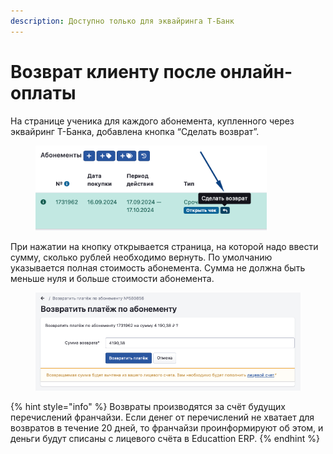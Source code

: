 ```yaml
---
description: Доступно только для эквайринга Т-Банк
---
```


# Возврат клиенту после онлайн-оплаты

На странице ученика для каждого абонемента, купленного через эквайринг Т-Банка, добавлена кнопка “Сделать возврат”.&#x20;

<figure><img src="../.gitbook/assets/image (1) (1).png" alt="" width="370"><figcaption></figcaption></figure>

При нажатии на кнопку открывается страница, на которой надо ввести сумму, сколько рублей необходимо вернуть. По умолчанию указывается полная стоимость абонемента. Сумма не должна быть меньше нуля и больше стоимости абонемента.

<figure><img src="../.gitbook/assets/image (1) (1) (1).png" alt="" width="563"><figcaption></figcaption></figure>

{% hint style="info" %}
Возвраты производятся за счёт будущих перечислений франчайзи. Если денег от перечислений не хватает для возвратов в течение 20 дней, то франчайзи проинформируют об этом, и деньги будут списаны с лицевого счёта в Educattion ERP.
{% endhint %}
